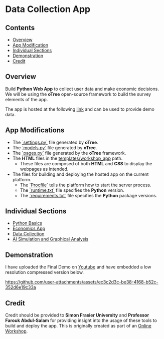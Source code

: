 # Data Collection App

## Contents
* [Overview](#Overview)
* [App Modification](#App-Modifications)
* [Individual Sections](#Individual-Sections)
* [Demonstration](#Demonstration)
* [Credit](#Credit)

## Overview
Build <b>Python Web App</b> to collect user data and make economic decisions.</br>
We will be using the <b>oTree</b> open-source framework to build the survey elements of the app.

The app is hosted at the following <a href = "https://data-collection-app-c0k5.onrender.com/">link</a> and can be used to provide demo data.

## App Modifications
<ul>
    <li>The <a href = "workshop_project/settings.py">`settings.py`</a> file generated by <b>oTree</b>.</li>
    <li>The <a href = "workshop_project/workshop_app/models.py">`models.py`</a> file generated by <b>oTree</b>.</li>
    <li>The <a href = "workshop_project/workshop_app/pages.py">`pages.py`</a> file generated by the <b>oTree</b> framework.</li>
    <li>
        The <b>HTML</b> files in the <a href = "workshop_project/workshop_app/templates/workshop_app">templates/workshop_app</a> path.
        <ul>
            <li>These files are composed of both <b>HTML</b> and <b>CSS</b> to display the webpages as intended.</li>
        </ul>
    </li>
    <li>
        The files for building and deploying the hosted app on the current platform.
        <ul>
            <li>The <a href = "workshop_project/Procfile">`Procfile`</a> tells the platform how to start the server process.</li>
            <li>The <a href = "workshop_project/runtime.txt">`runtime.txt`</a> file specifies the <b>Python</b> version.</li>
            <li>The <a href = "workshop_project/requirements.txt">`requirements.txt`</a> file specifies the <b>Python</b> package versions.</li>
        </ul>
    </li>
</ul>

## Individual Sections
<ul>
    <li><a href = "python_basics">Python Basics</a></li>
    <li><a href = "workshop_project">Economics App</a></li>
    <li><a href = "workshop_data">Data Collection</a></li>
    <li><a href = "workshop_AI">AI Simulation and Graphical Analysis</a></li>
</ul>

## Demonstration

I have uploaded the Final Demo on [Youtube](https://www.youtube.com/watch?v=v5BKOoV6Blw) and have embedded a low resolution compressed version below.

https://github.com/user-attachments/assets/ec3c2d3c-be38-4168-b52c-352d6e19c33a

## Credit
Credit should be provided to <b>Simon Frasier University</b> and <b>Professor Farouk Abdul-Salam</b> for providing
insight into the usage of these tools to build and deploy the app. This is originally created as part of an
<a href = "https://sites.google.com/view/farouk-abdul-salam/my-teaching-workshop/workshop?authuser=0">Online Workshop</a>.
